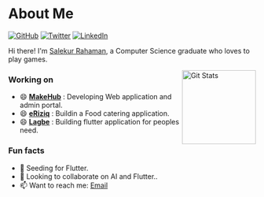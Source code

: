 # About Me

[![GitHub](https://img.shields.io/badge/GitHub-%40SalekurPolas-%20%23171515)](https://github.com/SalekurPolas)
[![Twitter](https://img.shields.io/badge/Twitter-%40ashtom-58a1f2.svg)](https://twitter.com/SalekurPolas)
[![LinkedIn](https://img.shields.io/badge/Linked-in-0c66c3.svg)](https://www.linkedin.com/in/SalekurPolas)

Hi there! I'm [Salekur Rahaman](https://github.com/SalekurPolas), a Computer Science graduate who loves to play games.

<a href="https://github.com/SalekurPolas"><img alt="Git Stats" src="https://github-readme-stats.vercel.app/api?username=SalekurPolas&show_icons=true" align="right" height="150" /></a>

### Working on
- 😄 **[MakeHub](https://www.makehub.com.bd/)** : Developing Web application and admin portal.
- 😄 **[eRiziq]()** : Buildin a Food catering application.
- 😄 **[Lagbe](https://www.lagbe.net)** : Building flutter application for peoples need.

### Fun facts
- 🌱 Seeding for Flutter.
- 👯 Looking to collaborate on AI and Flutter..
- 📫 Want to reach me: [Email](mailto:salekur9@gmail.com)
